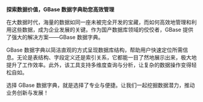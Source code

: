 **探索数据价值，GBase 数据字典助您高效管理**

在大数据时代，海量的数据如同一座未被完全开发的宝藏，而如何高效地管理和利用这些数据，成为企业发展的关键。作为国产数据库领域的佼佼者，GBase 提供了强大的解决方案——GBase 数据字典。

GBase 数据字典以简洁直观的方式呈现数据库结构，帮助用户快速定位所需信息。无论是表结构、字段定义还是索引关系，它都能一目了然地展示出来，极大地提升了工作效率。此外，该工具支持多维度查询与分析，让复杂的数据操作变得轻松自如。

选择 GBase 数据字典，就是选择了专业与便捷。让我们一起挖掘数据潜力，推动业务创新与发展！